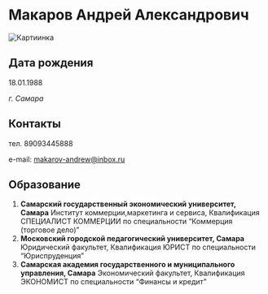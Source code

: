 # Макаров Андрей Александрович

![Картиинка](https://img.hhcdn.ru/photo/712795758.jpeg?t=1673879310&h=hsQ1YoGl8JGJUhh--lbycw)

## Дата рождения 

18.01.1988

_г. Самара_

## Контакты 

тел. 89093445888

e-mail: makarov-andrew@inbox.ru

## Образование 

1. __Самарский государственный экономический университет, Самара__
 Институт коммерции,маркетинга и сервиса, Квалификация СПЕЦИАЛИСТ КОММЕРЦИИ по специальности “Коммерция (торговое дело)”
2. __Московский городской педагогический университет, Самара__
   Юридический факультет, Квалификация ЮРИСТ по специальности “Юриспруденция”
3. __Самарская академия государственного и муниципального управления, Самара__
   Экономический факультет, Квалификация ЭКОНОМИСТ по специальности “Финансы и кредит”
